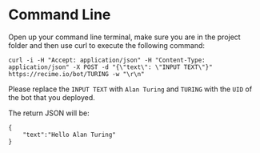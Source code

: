 # Command Line

Open up your command line terminal, make sure you are in the project folder and then use curl to execute the following command:

```
curl -i -H "Accept: application/json" -H "Content-Type: application/json" -X POST -d "{\"text\": \"INPUT TEXT\"}" https://recime.io/bot/TURING -w "\r\n"
```

Please replace the `INPUT TEXT` with `Alan Turing` and `TURING` with the `UID` of the bot that you deployed.

The return JSON will be:

```
{
    "text":"Hello Alan Turing"
}
```



